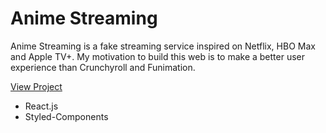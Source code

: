 # Anime Streaming

Anime Streaming is a fake streaming service inspired on Netflix, HBO Max and Apple TV+. My motivation to build this web is to make a better user experience than Crunchyroll and Funimation.

[View Project](https://anime-streaming.netlify.app/)

* React.js
* Styled-Components

